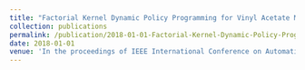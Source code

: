 ```yaml
---
title: "Factorial Kernel Dynamic Policy Programming for Vinyl Acetate Monomer Plant Model Control"
collection: publications
permalink: /publication/2018-01-01-Factorial-Kernel-Dynamic-Policy-Programming-for-Vinyl-Acetate-Monomer-Plant-Model-Control
date: 2018-01-01
venue: 'In the proceedings of IEEE International Conference on Automation Science and Engineering (IEEE-CASE)'
---
```


